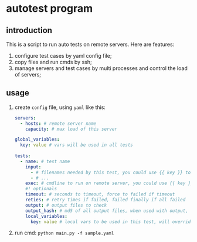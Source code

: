 # autotest program

## introduction

This is a script to run auto tests on remote servers. Here are features:

1. configure test cases by yaml config file;
2. copy files and run cmds by ssh;
3. manage servers and test cases by multi processes and control the load of servers;

## usage

1. create `config` file, using `yaml` like this:

   ```yaml
   servers:
     - hosts: # remote server name
       capacity: # max load of this server
   
   global_variables:
     key: value # vars will be used in all tests
     
   tests:
     - name: # test name
       input:
         - # filenames needed by this test, you could use {{ key }} to use vars
         - # ...
       exec: # cmdline to run on remote server, you could use {{ key }} to use vars
       #! optionals
       timeout: # seconds to timeout, force to failed if timeout
       reties: # retry times if failed, failed finally if all failed
       output: # output files to check
       output_hash: # md5 of all output files, when used with output, script will check md5
       local_variables:
         key: value # local vars to be used in this test, will override global var if conflicted
   ```

2. run cmd: `python main.py -f sample.yaml`